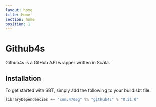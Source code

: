 ```yaml
---
layout: home
title: Home
section: home
position: 1
---
```


# Github4s

Github4s is a GitHub API wrapper written in Scala.

## Installation

To get started with SBT, simply add the following to your build.sbt file.

[comment]: # (Start Replace)

```scala
libraryDependencies += "com.47deg" %% "github4s" % "0.21.0"
```

[comment]: # (End Replace)
